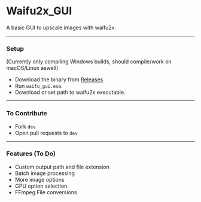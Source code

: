 # Waifu2x_GUI
A basic GUI to upscale images with waifu2x.

---
### Setup
(Currently only compiling Windows builds, should compile/work on macOS/Linux aswell)
- Download the binary from [Releases](https://github.com/Hippityy/waifu2x_gui/releases)
- Run `waifu_gui.exe`. 
- Download or set path to waifu2x executable.

---
### To Contribute
- Fork `dev` 
- Open pull requests to `dev`

---

### Features (To Do)
- Custom output path and file extension
- Batch image processing
- More image options
- GPU option selection
- FFmpeg File conversions
